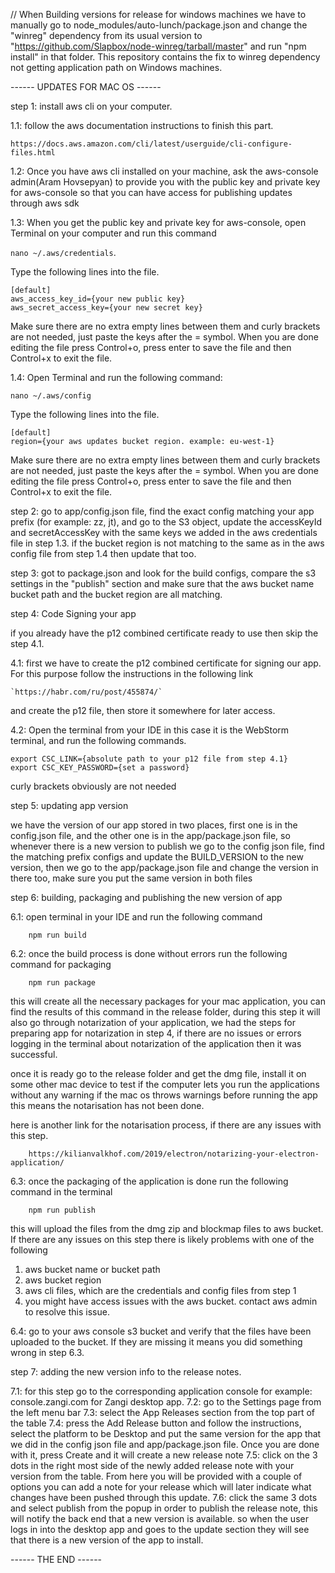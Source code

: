 // When Building versions for release for windows machines we have to manually go to node_modules/auto-lunch/package.json
and change the "winreg" dependency from its usual version to "https://github.com/Slapbox/node-winreg/tarball/master" and run "npm install" in that folder.
This repository contains the fix to winreg dependency not getting application path on Windows machines.


------ UPDATES FOR MAC OS ------

step 1: install aws cli on your computer.

1.1: follow the aws documentation instructions to finish this part.

    https://docs.aws.amazon.com/cli/latest/userguide/cli-configure-files.html

1.2: Once you have aws cli installed on your machine, ask the aws-console admin(Aram Hovsepyan) to provide you
with the public key and private key for aws-console so that you can have access for publishing updates through aws sdk

1.3: When you get the public key and private key for aws-console, open Terminal on your computer and run this command

`nano ~/.aws/credentials`. 

Type the following lines into the file.

    [default]
    aws_access_key_id={your new public key}
    aws_secret_access_key={your new secret key}
    
Make sure there are no extra empty lines between them and curly brackets are not needed, just paste the keys after the = symbol.
When you are done editing the file press Control+o, press enter to save the file and then Control+x to exit the file.

1.4: Open Terminal and run the following command: 

`nano ~/.aws/config`

Type the following lines into the file.

    [default]
    region={your aws updates bucket region. example: eu-west-1}

Make sure there are no extra empty lines between them and curly brackets are not needed, just paste the keys after the = symbol.
When you are done editing the file press Control+o, press enter to save the file and then Control+x to exit the file.

step 2: go to app/config.json file, find the exact config matching your app prefix (for example: zz, jt), and go to the S3 object,
update the accessKeyId and secretAccessKey with the same keys we added in the aws credentials file in step 1.3. if the bucket region is not
matching to the same as in the aws config file from step 1.4 then update that too.

step 3: got to package.json and look for the build configs, compare the s3 settings in the "publish" section and make sure that the
aws bucket name bucket path and the bucket region are all matching.

step 4: Code Signing your app

if you already have the p12 combined certificate ready to use then skip the step 4.1.

4.1: first we have to create the p12 combined certificate for signing our app. 
For this purpose follow the instructions in the following link

    `https://habr.com/ru/post/455874/`
    
and create the p12 file, then store it somewhere for later access.   

4.2: Open the terminal from your IDE in this case it is the WebStorm terminal, 
and run the following commands.

    export CSC_LINK={absolute path to your p12 file from step 4.1}
    export CSC_KEY_PASSWORD={set a password}

curly brackets obviously are not needed

step 5: updating app version 

we have the version of our app stored in two places, first one is in the config.json file,
and the other one is in the app/package.json file, so whenever there is a new version to publish
we go to the config json file, find the matching prefix configs and update the BUILD_VERSION to the new version,
then we go to the app/package.json file and change the version in there too, make sure you put the same version in both files

step 6: building, packaging and publishing the new version of app

6.1: open terminal in your IDE and run the following command

        npm run build

6.2: once the build process is done without errors run the following command for packaging

        npm run package

this will create all the necessary packages for your mac application, you can find the results of this command
in the release folder, during this step it will also go through notarization of your application, we had the 
steps for preparing app for notarization in step 4, if there are no issues or errors logging in the terminal
about notarization of the application then it was successful. 

once it is ready go to the release folder and get the dmg file, install it on some other
mac device to test if the computer lets you run the applications without any warning
if the mac os throws warnings before running the app this means the notarisation has not been done.

here is another link for the notarisation process, if there are any issues with this step.

        https://kilianvalkhof.com/2019/electron/notarizing-your-electron-application/                 

6.3: once the packaging of the application is done run the following command in the terminal

        npm run publish
        
this will upload the files from the dmg zip and blockmap files to aws bucket.
If there are any issues on this step there is likely problems with one of the following
1. aws bucket name or bucket path
2. aws bucket region
3. aws cli files, which are the credentials and config files from step 1
4. you might have access issues with the aws bucket. contact aws admin to resolve this issue.

6.4: go to your aws console s3 bucket and verify that the files have been uploaded to the bucket.
If they are missing it means you did something wrong in step 6.3. 

step 7: adding the new version info to the release notes.

7.1: for this step go to the corresponding application console for example: console.zangi.com for Zangi desktop app.
7.2: go to the Settings page from the left menu bar
7.3: select the App Releases section from the top part of the table
7.4: press the Add Release button and follow the instructions, select the platform to be Desktop
     and put the same version for the app that we did in the config json file and app/package.json file.
     Once you are done with it, press Create and it will create a new release note
7.5: click on the 3 dots in the right most side of the newly added release note with your version from the table.
     From here you will be provided with a couple of options you can add a note for your release which will later indicate
     what changes have been pushed through this update.
7.6: click the same 3 dots and select publish from the popup in order to publish the release note, this will notify the
     back end that a new version is available. so when the user logs in into the desktop app and goes to the update section
     they will see that there is a new version of the app to install.
                
------ THE END ------                      
